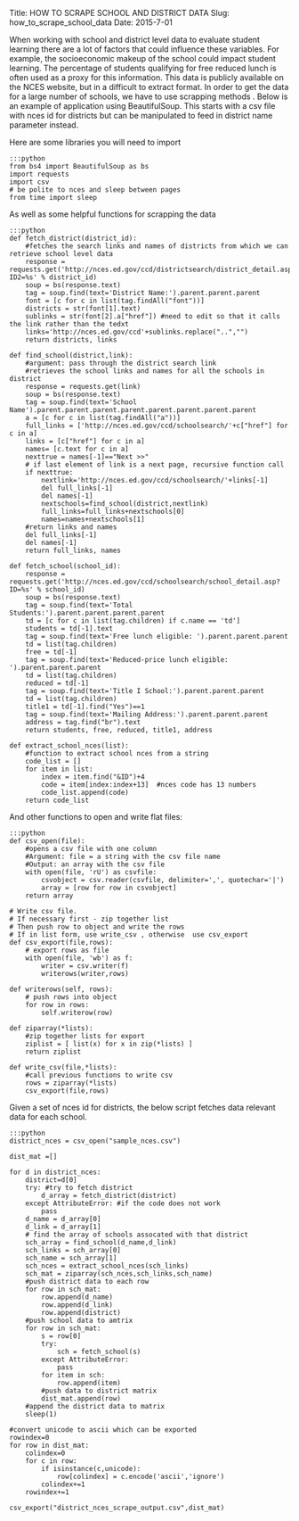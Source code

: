 Title: HOW TO SCRAPE SCHOOL AND DISTRICT DATA
Slug: how_to_scrape_school_data 
Date: 2015-7-01

When working with school and district level data to evaluate student learning there are a lot of factors that could influence these variables. For example, the socioeconomic makeup of the school could impact student learning. The percentage of students qualifying for free reduced lunch is often used as a proxy for this information. This data is publicly available on the NCES website, but in a difficult to extract format. In order to get the data for a large number of schools, we have to use scrapping methods . Below is an example of application using BeautifulSoup. This starts with a csv file with nces id for districts but can be manipulated to feed in district name parameter instead.

Here are some libraries you will need to import

    :::python
    from bs4 import BeautifulSoup as bs
    import requests 
    import csv
    # be polite to nces and sleep between pages
    from time import sleep 

As well as some helpful functions for scrapping the data 

    :::python
    def fetch_district(district_id):
        #fetches the search links and names of districts from which we can retrieve school level data
        response = requests.get('http://nces.ed.gov/ccd/districtsearch/district_detail.asp?ID2=%s' % district_id)
        soup = bs(response.text)
        tag = soup.find(text='District Name:').parent.parent.parent
        font = [c for c in list(tag.findAll("font"))]
        districts = str(font[1].text)
        sublinks = str(font[2].a["href"]) #need to edit so that it calls the link rather than the tedxt
        links='http://nces.ed.gov/ccd'+sublinks.replace("..","")
        return districts, links

    def find_school(district,link):
        #argument: pass through the district search link
        #retrieves the school links and names for all the schools in district
        response = requests.get(link)
        soup = bs(response.text)
        tag = soup.find(text='School Name').parent.parent.parent.parent.parent.parent.parent.parent
        a = [c for c in list(tag.findAll("a"))]
        full_links = ['http://nces.ed.gov/ccd/schoolsearch/'+c["href"] for c in a]
        links = [c["href"] for c in a]
        names= [c.text for c in a]
        nexttrue = names[-1]=="Next >>"
        # if last element of link is a next page, recursive function call
        if nexttrue:
            nextlink='http://nces.ed.gov/ccd/schoolsearch/'+links[-1]
            del full_links[-1]
            del names[-1]
            nextschools=find_school(district,nextlink)
            full_links=full_links+nextschools[0]
            names=names+nextschools[1]
        #return links and names
        del full_links[-1]
        del names[-1]
        return full_links, names

    def fetch_school(school_id):
        response = requests.get('http://nces.ed.gov/ccd/schoolsearch/school_detail.asp?ID=%s' % school_id)
        soup = bs(response.text)
        tag = soup.find(text='Total Students:').parent.parent.parent.parent
        td = [c for c in list(tag.children) if c.name == 'td']
        students = td[-1].text
        tag = soup.find(text='Free lunch eligible: ').parent.parent.parent
        td = list(tag.children)
        free = td[-1]
        tag = soup.find(text='Reduced-price lunch eligible: ').parent.parent.parent
        td = list(tag.children)
        reduced = td[-1]
        tag = soup.find(text='Title I School:').parent.parent.parent
        td = list(tag.children)
        title1 = td[-1].find("Yes")==1         
        tag = soup.find(text='Mailing Address:').parent.parent.parent
        address = tag.find("br").text
        return students, free, reduced, title1, address

    def extract_school_nces(list):
        #function to extract school nces from a string
        code_list = []
        for item in list:
            index = item.find("&ID")+4
            code = item[index:index+13]  #nces code has 13 numbers
            code_list.append(code)
        return code_list

And other functions to open and write flat files:

    :::python
    def csv_open(file):
        #opens a csv file with one column 
        #Argument: file = a string with the csv file name 
        #Output: an array with the csv file
        with open(file, 'rU') as csvfile:
            csvobject = csv.reader(csvfile, delimiter=',', quotechar='|')
            array = [row for row in csvobject]
        return array

    # Write csv file. 
    # If necessary first - zip together list 
    # Then push row to object and write the rows 
    # If in list form, use write_csv , otherwise  use csv_export
    def csv_export(file,rows):
        # export rows as file
        with open(file, 'wb') as f:
            writer = csv.writer(f)
            writerows(writer,rows)

    def writerows(self, rows):
        # push rows into object 
        for row in rows:
            self.writerow(row)

    def ziparray(*lists):
        #zip together lists for export
        ziplist = [ list(x) for x in zip(*lists) ]
        return ziplist

    def write_csv(file,*lists):
        #call previous functions to write csv
        rows = ziparray(*lists)
        csv_export(file,rows)

Given a set of nces id for districts, the below script fetches data relevant data for each school.


    :::python
    district_nces = csv_open("sample_nces.csv")

    dist_mat =[]

    for d in district_nces:
        district=d[0]
        try: #try to fetch district
            d_array = fetch_district(district)
        except AttributeError: #if the code does not work
            pass
        d_name = d_array[0]
        d_link = d_array[1]
        # find the array of schools assocated with that district
        sch_array = find_school(d_name,d_link)
        sch_links = sch_array[0]
        sch_name = sch_array[1]
        sch_nces = extract_school_nces(sch_links)
        sch_mat = ziparray(sch_nces,sch_links,sch_name)
        #push district data to each row
        for row in sch_mat:
            row.append(d_name)
            row.append(d_link)
            row.append(district)
        #push school data to amtrix 
        for row in sch_mat:
            s = row[0]
            try:
                sch = fetch_school(s)
            except AttributeError:
                pass
            for item in sch:
                row.append(item)
            #push data to district matrix
            dist_mat.append(row)
        #append the district data to matrix 
        sleep(1)

    #convert unicode to ascii which can be exported 
    rowindex=0
    for row in dist_mat:
        colindex=0
        for c in row:
            if isinstance(c,unicode):
                row[colindex] = c.encode('ascii','ignore')
            colindex+=1
        rowindex+=1

    csv_export("district_nces_scrape_output.csv",dist_mat)
